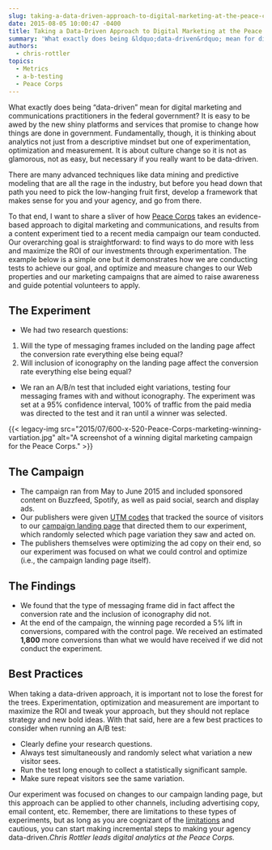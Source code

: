 ```yaml
---
slug: taking-a-data-driven-approach-to-digital-marketing-at-the-peace-corps
date: 2015-08-05 10:00:47 -0400
title: Taking a Data-Driven Approach to Digital Marketing at the Peace Corps
summary: 'What exactly does being &ldquo;data-driven&rdquo; mean for digital marketing and communications practitioners in the federal government? It is easy to be awed by the new shiny platforms and services that promise to change how things are done in government. Fundamentally, though, it is thinking about analytics not just from a descriptive mindset but one of'
authors:
  - chris-rottler
topics:
  - Metrics
  - a-b-testing
  - Peace Corps
---
```


What exactly does being “data-driven” mean for digital marketing and communications practitioners in the federal government? It is easy to be awed by the new shiny platforms and services that promise to change how things are done in government. Fundamentally, though, it is thinking about analytics not just from a descriptive mindset but one of experimentation, optimization and measurement. It is about culture change so it is not as glamorous, not as easy, but necessary if you really want to be data-driven.

There are many advanced techniques like data mining and predictive modeling that are all the rage in the industry, but before you head down that path you need to pick the low-hanging fruit first, develop a framework that makes sense for you and your agency, and go from there.

To that end, I want to share a sliver of how [Peace Corps](http://www.peacecorps.gov/) takes an evidence-based approach to digital marketing and communications, and results from a content experiment tied to a recent media campaign our team conducted. Our overarching goal is straightforward: to find ways to do more with less and maximize the ROI of our investments through experimentation. The example below is a simple one but it demonstrates how we are conducting tests to achieve our goal, and optimize and measure changes to our Web properties and our marketing campaigns that are aimed to raise awareness and guide potential volunteers to apply.

## The Experiment

  * We had two research questions:

  1. Will the type of messaging frames included on the landing page affect the conversion rate everything else being equal?
  2. Will inclusion of iconography on the landing page affect the conversion rate everything else being equal?

  * We ran an A/B/n test that included eight variations, testing four messaging frames with and without iconography. The experiment was set at a 95% confidence interval, 100% of traffic from the paid media was directed to the test and it ran until a winner was selected.

{{< legacy-img src="2015/07/600-x-520-Peace-Corps-marketing-winning-vartiation.jpg" alt="A screenshot of a winning digital marketing campaign for the Peace Corps." >}}

## The Campaign

  * The campaign ran from May to June 2015 and included sponsored content on Buzzfeed, Spotify, as well as paid social, search and display ads.
  * Our publishers were given [UTM codes](http://www.launchdigitalmarketing.com/seo-definitions/what-are-utm-codes/) that tracked the source of visitors to our [campaign landing page](http://www.peacecorps.gov/volunteer/learn/clp/findyourconnection/) that directed them to our experiment, which randomly selected which page variation they saw and acted on.
  * The publishers themselves were optimizing the ad copy on their end, so our experiment was focused on what we could control and optimize (i.e., the campaign landing page itself).

## The Findings

  * We found that the type of messaging frame did in fact affect the conversion rate and the inclusion of iconography did not.
  * At the end of the campaign, the winning page recorded a 5% lift in conversions, compared with the control page. We received an estimated **1,800** more conversions than what we would have received if we did not conduct the experiment.

## Best Practices

When taking a data-driven approach, it is important not to lose the forest for the trees. Experimentation, optimization and measurement are important to maximize the ROI and tweak your approach, but they should not replace strategy and new bold ideas. With that said, here are a few best practices to consider when running an A/B test:

  * Clearly define your research questions.
  * Always test simultaneously and randomly select what variation a new visitor sees.
  * Run the test long enough to collect a statistically significant sample.
  * Make sure repeat visitors see the same variation.

Our experiment was focused on changes to our campaign landing page, but this approach can be applied to other channels, including advertising copy, email content, etc. Remember, there are limitations to these types of experiments, but as long as you are cognizant of the [limitations](http://www.qubit.com/sites/default/files/pdf/mostwinningabtestresultsareillusory_0.pdf) and cautious, you can start making incremental steps to making your agency data-driven._Chris Rottler leads digital analytics at the Peace Corps._